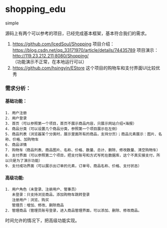 # shopping_edu
simple

源码上有两个可以参考的项目，已经完成基本框架，基本符合我们的需求。
1. https://github.com/IcedSoul/Shopping
  项目介绍：https://blog.csdn.net/qq_33171970/article/details/74435789
  项目演示：http://119.23.212.211:8080/Shopping/ （功能演示不正常，在本地运行可以）
2. https://github.com/hsingyin/EStore
  这个项目的购物车和支付界面UI比较优秀
  
### 需求分析：

#### 基础功能：
    1. 用户注册
    2. 用户登录
    3. 首页（可以参照第一个项目，首页不展示商品内容，只展示网站介绍+海报）
    4. 商品分类（可以设置几个商品分类，参照第一个项目展示在左侧）
    5. 商品列表（浏览器某个分类时，展示里面所有的商品，支持分页）；商品元素展示：图片、名称、价格、加购物车
    6. 商品详情
    7. 购物车（商品列表、商品图片、名称、价格、数量、总计、删除、修改数量、清空购物车）
    8. 支付界面（可以参照第二个项目，把支付账号和方式写死在数据库，这个不真实接支付，所以只是为了演示功能）
    9. 支付成功界面（可以展示出订单的元素，订单号、商品名称、价格、支付状态）
    
#### 高级功能:
    1. 用户角色（未登录、注册用户、管事员）
       未登录：只支持浏览商品，添加购物车跳转登录
       注册用户：浏览、购买
       管理员：增加、修改、删除商品
    2. 管理商品（管理员账号登录，进入商品管理界面，可以添加、删除、修改商品。


时间允许的情况下，把高级功能实现。
